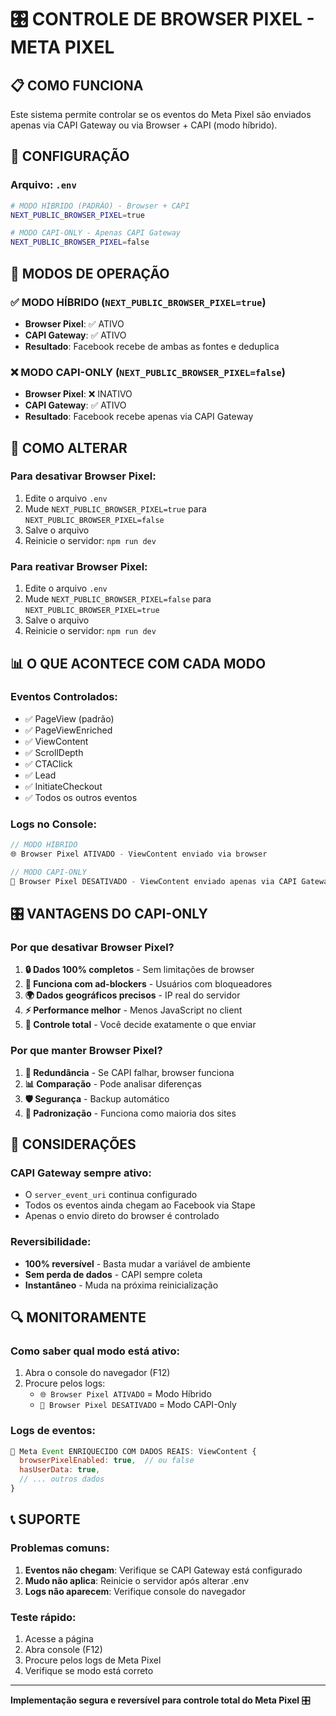 # 🎛️ CONTROLE DE BROWSER PIXEL - META PIXEL

## 📋 COMO FUNCIONA

Este sistema permite controlar se os eventos do Meta Pixel são enviados apenas via CAPI Gateway ou via Browser + CAPI (modo híbrido).

## 🔧 CONFIGURAÇÃO

### Arquivo: `.env`
```bash
# MODO HÍBRIDO (PADRÃO) - Browser + CAPI
NEXT_PUBLIC_BROWSER_PIXEL=true

# MODO CAPI-ONLY - Apenas CAPI Gateway
NEXT_PUBLIC_BROWSER_PIXEL=false
```

## 🎯 MODOS DE OPERAÇÃO

### ✅ MODO HÍBRIDO (`NEXT_PUBLIC_BROWSER_PIXEL=true`)
- **Browser Pixel**: ✅ ATIVO
- **CAPI Gateway**: ✅ ATIVO
- **Resultado**: Facebook recebe de ambas as fontes e deduplica

### ❌ MODO CAPI-ONLY (`NEXT_PUBLIC_BROWSER_PIXEL=false`)
- **Browser Pixel**: ❌ INATIVO
- **CAPI Gateway**: ✅ ATIVO
- **Resultado**: Facebook recebe apenas via CAPI Gateway

## 🔄 COMO ALTERAR

### Para desativar Browser Pixel:
1. Edite o arquivo `.env`
2. Mude `NEXT_PUBLIC_BROWSER_PIXEL=true` para `NEXT_PUBLIC_BROWSER_PIXEL=false`
3. Salve o arquivo
4. Reinicie o servidor: `npm run dev`

### Para reativar Browser Pixel:
1. Edite o arquivo `.env`
2. Mude `NEXT_PUBLIC_BROWSER_PIXEL=false` para `NEXT_PUBLIC_BROWSER_PIXEL=true`
3. Salve o arquivo
4. Reinicie o servidor: `npm run dev`

## 📊 O QUE ACONTECE COM CADA MODO

### Eventos Controlados:
- ✅ PageView (padrão)
- ✅ PageViewEnriched
- ✅ ViewContent
- ✅ ScrollDepth
- ✅ CTAClick
- ✅ Lead
- ✅ InitiateCheckout
- ✅ Todos os outros eventos

### Logs no Console:
```javascript
// MODO HÍBRIDO
🌐 Browser Pixel ATIVADO - ViewContent enviado via browser

// MODO CAPI-ONLY
🚫 Browser Pixel DESATIVADO - ViewContent enviado apenas via CAPI Gateway
```

## 🎛️ VANTAGENS DO CAPI-ONLY

### Por que desativar Browser Pixel?
1. **🔒 Dados 100% completos** - Sem limitações de browser
2. **📱 Funciona com ad-blockers** - Usuários com bloqueadores
3. **🌍 Dados geográficos precisos** - IP real do servidor
4. **⚡ Performance melhor** - Menos JavaScript no client
5. **🎯 Controle total** - Você decide exatamente o que enviar

### Por que manter Browser Pixel?
1. **🔄 Redundância** - Se CAPI falhar, browser funciona
2. **📊 Comparação** - Pode analisar diferenças
3. **🛡️ Segurança** - Backup automático
4. **🎯 Padronização** - Funciona como maioria dos sites

## 🚨 CONSIDERAÇÕES

### CAPI Gateway sempre ativo:
- O `server_event_uri` continua configurado
- Todos os eventos ainda chegam ao Facebook via Stape
- Apenas o envio direto do browser é controlado

### Reversibilidade:
- **100% reversível** - Basta mudar a variável de ambiente
- **Sem perda de dados** - CAPI sempre coleta
- **Instantâneo** - Muda na próxima reinicialização

## 🔍 MONITORAMENTE

### Como saber qual modo está ativo:
1. Abra o console do navegador (F12)
2. Procure pelos logs:
   - `🌐 Browser Pixel ATIVADO` = Modo Híbrido
   - `🚫 Browser Pixel DESATIVADO` = Modo CAPI-Only

### Logs de eventos:
```javascript
🎯 Meta Event ENRIQUECIDO COM DADOS REAIS: ViewContent {
  browserPixelEnabled: true,  // ou false
  hasUserData: true,
  // ... outros dados
}
```

## 📞 SUPORTE

### Problemas comuns:
1. **Eventos não chegam**: Verifique se CAPI Gateway está configurado
2. **Mudo não aplica**: Reinicie o servidor após alterar .env
3. **Logs não aparecem**: Verifique console do navegador

### Teste rápido:
1. Acesse a página
2. Abra console (F12)
3. Procure pelos logs de Meta Pixel
4. Verifique se modo está correto

---
**Implementação segura e reversível para controle total do Meta Pixel** 🎛️